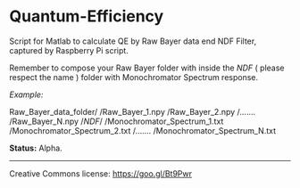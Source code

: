 # Quantum-Efficiency
Script for Matlab to calculate QE by Raw Bayer data end NDF Filter, captured by Raspberry Pi script.  

Remember to compose your Raw Bayer folder with inside the *NDF* ( please respect the name ) folder with Monochromator Spectrum response.  

*Example:*

Raw_Bayer_data_folder/
  /Raw_Bayer_1.npy
  /Raw_Bayer_2.npy
  /.......
  /Raw_Bayer_N.npy
  /*NDF*/
    /Monochromator_Spectrum_1.txt
    /Monochromator_Spectrum_2.txt
    /.......
    /Monochromator_Spectrum_N.txt


**Status:** Alpha.

------------------------
Creative Commons license: https://goo.gl/Bt9Pwr
